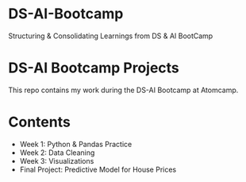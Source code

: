 # DS-AI-Bootcamp
Structuring &amp; Consolidating Learnings from DS &amp; AI BootCamp
# DS-AI Bootcamp Projects
This repo contains my work during the DS-AI Bootcamp at Atomcamp.

# Contents
- Week 1: Python & Pandas Practice
- Week 2: Data Cleaning
- Week 3: Visualizations
- Final Project: Predictive Model for House Prices
